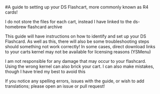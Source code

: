 #A guide to setting up your DS Flashcart, more commonly known as R4 cards!

I do not store the files for each cart, instead I have linked to the ds-homebrew flashcard archive

This guide will have instructions on how to identify and set up your DS Flashcard. As well as this, there will also be some troubleshooting steps should something not work correctly! In some cases, direct download links to your carts kernel may not be available for licensing reasons (YSMenu)

I am not responsible for any damage that may occur to your flashcard. Using the wrong kernel can also brick your cart. I can also make mistakes, though I have tried my best to avoid this

If you notice any spelling errors, issues with the guide, or wish to add translations; please open an issue or pull request! 